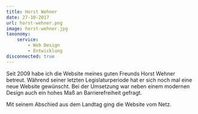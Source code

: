```yaml
---
title: Horst Wehner
date: 27-10-2017
url: horst-wehner.png
image: horst-wehner.jpg
taxonomy:
    service:
        - Web Design
        - Entwicklung
disconnected: true
---
```

Seit 2009 habe ich die Website meines guten Freunds Horst Wehner betreut. Während seiner letzten Legislaturperiode hat er sich noch mal eine neue Website gewünscht. Bei der Umsetzung war neben einem modernen Design auch ein hohes Maß an Barrierefreiheit gefragt.

Mit seinem Abschied aus dem Landtag ging die Website vom Netz.